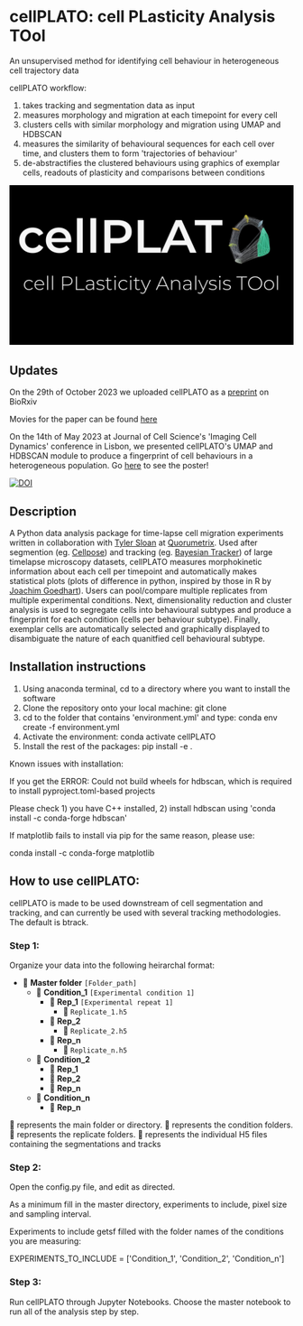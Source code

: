 # cellPLATO: cell PLasticity Analysis TOol

An unsupervised method for identifying cell behaviour in heterogeneous cell trajectory data

cellPLATO workflow:

1. takes tracking and segmentation data as input
2. measures morphology and migration at each timepoint for every cell
3. clusters cells with similar morphology and migration using UMAP and HDBSCAN
4. measures the similarity of behavioural sequences for each cell over time, and clusters them to form 'trajectories of behaviour'
5. de-abstractifies the clustered behaviours using graphics of exemplar cells, readouts of plasticity and comparisons between conditions

![CPLogo](https://github.com/Michael-shannon/cellPLATO/blob/main/cellPLATO/images/cellPLATOlogo.png)


## Updates

On the 29th of October 2023 we uploaded cellPLATO as a [preprint](https://www.biorxiv.org/content/10.1101/2023.10.28.564355v1) on BioRxiv

Movies for the paper can be found [here](https://drive.google.com/drive/folders/1wvCbWoywRdk0OWhcwwJhiIdAEz4yTKHt?usp=sharing)

On the 14th of May 2023 at Journal of Cell Science's 'Imaging Cell Dynamics' conference in Lisbon, we presented cellPLATO's UMAP and HDBSCAN module to produce a fingerprint of cell behaviours in a heterogeneous population. Go [here](https://drive.google.com/drive/folders/1_f2GmdqbaF15FyesgxnsotuAu_XGh10o?usp=sharing) to see the poster!

[![DOI](https://zenodo.org/badge/588728402.svg)](https://zenodo.org/badge/latestdoi/588728402)

## Description

A Python data analysis package for time-lapse cell migration experiments written in collaboration with [Tyler Sloan](https://github.com/tsloan1377) at [Quorumetrix](https://github.com/Quorumetrix). Used after segmention (eg. [Cellpose](https://github.com/MouseLand/cellpose)) and tracking (eg. [Bayesian Tracker](https://github.com/quantumjot/btrack)) of large timelapse microscopy datasets, cellPLATO measures morphokinetic information about each cell per timepoint and automatically makes statistical plots (plots of difference in python, inspired by those in R by [Joachim Goedhart](https://github.com/JoachimGoedhart)). Users can pool/compare multiple replicates from multiple experimental conditions. Next, dimensionality reduction and cluster analysis is used to segregate cells into behavioural subtypes and produce a fingerprint for each condition (cells per behaviour subtype). Finally, exemplar cells are automatically selected and graphically displayed to disambiguate the nature of each quanitfied cell behavioural subtype.

## Installation instructions

1. Using anaconda terminal, cd to a directory where you want to install the software
2. Clone the repository onto your local machine: git clone 
3. cd to the folder that contains 'environment.yml' and type: conda env create -f environment.yml
4. Activate the environment: conda activate cellPLATO
5. Install the rest of the packages: pip install -e .

Known issues with installation:

If you get the ERROR: Could not build wheels for hdbscan, which is required to install pyproject.toml-based projects

Please check 1) you have C++ installed, 2) install hdbscan using 'conda install -c conda-forge hdbscan'

If matplotlib fails to install via pip for the same reason, please use:

conda install -c conda-forge matplotlib

## How to use cellPLATO:

cellPLATO is made to be used downstream of cell segmentation and tracking, and can currently be used with several tracking methodologies. The default is btrack.

### Step 1:

Organize your data into the following heirarchal format:

- 📁 **Master folder** `[Folder_path]`
  - 🌿 **Condition_1** `[Experimental condition 1]`
    - 🔄 **Rep_1** `[Experimental repeat 1]`
      - 📄 `Replicate_1.h5`
    - 🔄 **Rep_2**
      - 📄 `Replicate_2.h5`
    - 🔄 **Rep_n**
      - 📄 `Replicate_n.h5`
  - 🌿 **Condition_2**
    - 🔄 **Rep_1**
    - 🔄 **Rep_2**
    - 🔄 **Rep_n**
  - 🌿 **Condition_n**
    - 🔄 **Rep_n**

📁 represents the main folder or directory.
🌿 represents the condition folders.
🔄 represents the replicate folders.
📄 represents the individual H5 files containing the segmentations and tracks

### Step 2:

Open the config.py file, and edit as directed. 

As a minimum fill in the master directory, experiments to include, pixel size and sampling interval.

Experiments to include getsf filled with the folder names of the conditions you are measuring:

EXPERIMENTS_TO_INCLUDE = ['Condition_1', 'Condition_2', 'Condition_n']

### Step 3:

Run cellPLATO through Jupyter Notebooks. Choose the master notebook to run all of the analysis step by step.




